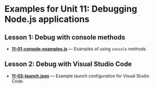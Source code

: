 # Examples for Unit 11: Debugging Node.js applications

## Lesson 1: Debug with console methods

- **[11-01-console-examples.js](11-01-console-examples.js)** — Examples of using `console` methods.

## Lesson 2: Debug with Visual Studio Code

- **[11-02-launch.json](11-02-launch.json)** — Example launch configuration for Visual Studio Code.

